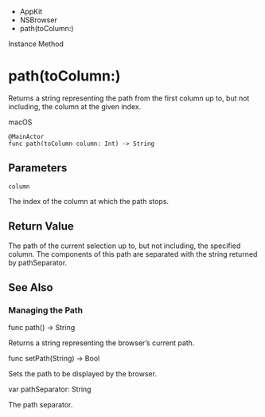 

- AppKit
- NSBrowser
-  path(toColumn:) 

Instance Method

# path(toColumn:)

Returns a string representing the path from the first column up to, but not including, the column at the given index.

macOS

``` source
@MainActor
func path(toColumn column: Int) -> String
```

## Parameters 

`column`  

The index of the column at which the path stops.

## Return Value

The path of the current selection up to, but not including, the specified column. The components of this path are separated with the string returned by pathSeparator.

## See Also

### Managing the Path

func path() -> String

Returns a string representing the browser’s current path.

func setPath(String) -> Bool

Sets the path to be displayed by the browser.

var pathSeparator: String

The path separator.

